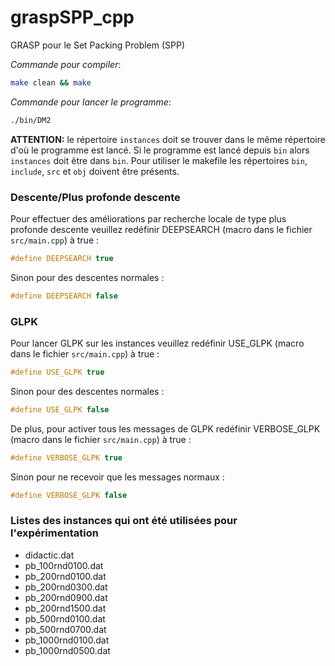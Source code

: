 # graspSPP_cpp
GRASP pour le Set Packing Problem (SPP)

*Commande pour compiler*:
```bash
make clean && make
```

*Commande pour lancer le programme*:
```bash
./bin/DM2
```

**ATTENTION:** le répertoire `instances` doit se trouver dans le même répertoire
d'où le programme est lancé. Si le programme est lancé depuis `bin` alors `instances`
doit être dans `bin`. Pour utiliser le makefile les répertoires `bin`, `include`,
`src` et `obj` doivent être présents.


### Descente/Plus profonde descente
Pour effectuer des améliorations par recherche locale de type plus profonde descente
veuillez redéfinir DEEPSEARCH (macro dans le fichier `src/main.cpp`) à true :
```c
#define DEEPSEARCH true
```
Sinon pour des descentes normales :
```c
#define DEEPSEARCH false
```

### GLPK
Pour lancer GLPK sur les instances veuillez redéfinir USE_GLPK (macro dans le
fichier `src/main.cpp`) à true :
```c
#define USE_GLPK true
```
Sinon pour des descentes normales :
```c
#define USE_GLPK false
```

De plus, pour activer tous les messages de GLPK redéfinir VERBOSE_GLPK (macro dans
le fichier `src/main.cpp`) à true :
```c
#define VERBOSE_GLPK true
```
Sinon pour ne recevoir que les messages normaux :
```c
#define VERBOSE_GLPK false
```

### Listes des instances qui ont été utilisées pour l'expérimentation
* didactic.dat
* pb_100rnd0100.dat
* pb_200rnd0100.dat
* pb_200rnd0300.dat
* pb_200rnd0900.dat
* pb_200rnd1500.dat
* pb_500rnd0100.dat
* pb_500rnd0700.dat
* pb_1000rnd0100.dat
* pb_1000rnd0500.dat
